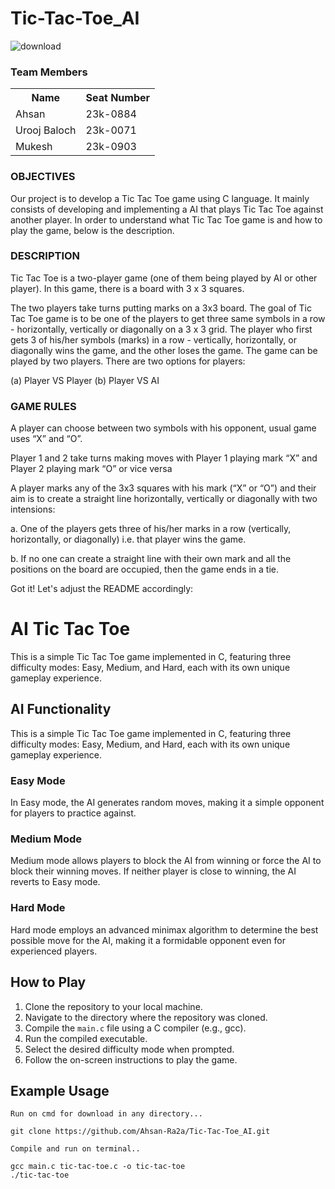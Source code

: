 # Tic-Tac-Toe_AI 
![download](https://github.com/Ahsan-Ra2a/Tic-Tac-Toe_AI/assets/144048378/54a831bc-f437-4c91-aa47-f8b69ba017e4)

### Team Members
<table>
<tr>
	<th>Name</th>
	<th>Seat Number</th>
</tr>
<tr>
	<td> Ahsan</td>
	<td> 23k-0884</td>
</tr>
<tr>
	<td> Urooj Baloch </td>
	<td> 23k-0071 </td>
</tr>
  <tr>
	<td> Mukesh </td>
	<td> 23k-0903 </td>
</tr>
</table>

### OBJECTIVES
Our project is to develop a Tic Tac Toe game using C language. It mainly consists of developing and implementing a AI that plays Tic Tac Toe against another player.
In order to understand what Tic Tac Toe game is and how to play the game, below is the description.

### DESCRIPTION
Tic Tac Toe is a two-player game (one of them being played by AI or other player). In this game, there is a board with 3 x 3 squares.

The two players take turns putting marks on a 3x3 board. The goal of Tic Tac Toe game is to be one of the players to get three same symbols in a row - horizontally, vertically or diagonally on a 3 x 3 grid. The player who first gets 3 of his/her symbols (marks) in a row - vertically, horizontally, or diagonally wins the game, and the other loses the game. The game can be played by two players. There are two options for players: 

(a) Player VS Player
(b) Player VS AI

### GAME RULES
A player can choose between two symbols with his opponent, usual game uses “X” and “O”.

Player 1 and 2 take turns making moves with Player 1 playing mark “X” and Player 2 playing mark “O” or vice versa

A player marks any of the 3x3 squares with his mark (“X” or “O”) and their aim is to create a straight line horizontally, vertically or diagonally with two intensions:

a. One of the players gets three of his/her marks in a row (vertically, horizontally, or diagonally) i.e. that player wins the game.

b. If no one can create a straight line with their own mark and all the positions on the board are occupied, then the game ends in a tie.

Got it! Let's adjust the README accordingly:

# AI Tic Tac Toe

This is a simple Tic Tac Toe game implemented in C, featuring three difficulty modes: Easy, Medium, and Hard, each with its own unique gameplay experience.

## AI Functionality
This is a simple Tic Tac Toe game implemented in C, featuring three difficulty modes: Easy, Medium, and Hard, each with its own unique gameplay experience.

### Easy Mode
In Easy mode, the AI generates random moves, making it a simple opponent for players to practice against.

### Medium Mode
Medium mode allows players to block the AI from winning or force the AI to block their winning moves. If neither player is close to winning, the AI reverts to Easy mode.

### Hard Mode
Hard mode employs an advanced minimax algorithm to determine the best possible move for the AI, making it a formidable opponent even for experienced players.

## How to Play
1. Clone the repository to your local machine.
2. Navigate to the directory where the repository was cloned.
3. Compile the `main.c` file using a C compiler (e.g., gcc).
4. Run the compiled executable.
5. Select the desired difficulty mode when prompted.
6. Follow the on-screen instructions to play the game.

## Example Usage
```
Run on cmd for download in any directory...

git clone https://github.com/Ahsan-Ra2a/Tic-Tac-Toe_AI.git

Compile and run on terminal..

gcc main.c tic-tac-toe.c -o tic-tac-toe
./tic-tac-toe
```
